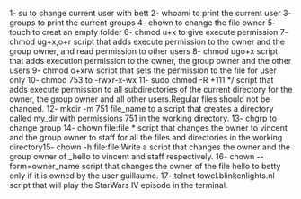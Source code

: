 1- su to change current user with bett
2- whoami to print the current user
3- groups to print the current groups
4- chown to change the file owner 
5- touch to creat an empty folder
6- chmod u+x to give execute permission
7- chmod ug+x,o+r script that adds execute permission to the owner and the group owner, and read permission to other users
8- chmod ugo+x script that adds execution permission to the owner, the group owner and the other users
9- chmod o+xrw  script that sets the permission to the file for user only
10- chmod 753 to -rwxr-x-wx
11- sudo chmod -R +111 */ script that adds execute permission to all subdirectories of the current directory for the owner, the group owner and all other users.Regular files should not be changed.
12- mkdir -m 751 file_name to a script that creates a directory called my_dir with permissions 751 in the working directory.
13- chgrp to change group
14- chown file:file * script that changes the owner to vincent and the group owner to staff for all the files and directories in the working directory15- chown -h file:file Write a script that changes the owner and the group owner of _hello to vincent and staff respectively.
16- chown --form=owner_name script that changes the owner of the file hello to betty only if it is owned by the user guillaume.
17- telnet towel.blinkenlights.nl script that will play the StarWars IV episode in the terminal. 
